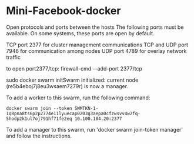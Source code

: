 # Mini-Facebook-docker

Open protocols and ports between the hosts
The following ports must be available. On some systems, these ports are open by default.

TCP port 2377 for cluster management communications
TCP and UDP port 7946 for communication among nodes
UDP port 4789 for overlay network traffic

to open port2377/tcp: firewall-cmd --add-port 2377/tcp


sudo docker swarm initSwarm initialized: current node (re5b4eboj7j8eu3wsaem7279r) is now a manager.

To add a worker to this swarm, run the following command:

    docker swarm join --token SWMTKN-1-1q8pna8ts6p2p2774e11lyuecap0203g3aepa0cfzwsvv4w2fq-5hodp2k1ul7oj791hf71fe2eq 10.100.104.20:2377

To add a manager to this swarm, run 'docker swarm join-token manager' and follow the instructions.



